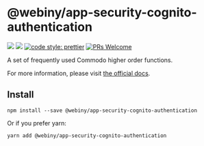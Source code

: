 # @webiny/app-security-cognito-authentication
[![](https://img.shields.io/npm/dw/webiny-commodo.svg)](https://www.npmjs.com/package/webiny-commodo)
[![](https://img.shields.io/npm/v/webiny-commodo.svg)](https://www.npmjs.com/package/webiny-commodo)
[![code style: prettier](https://img.shields.io/badge/code_style-prettier-ff69b4.svg?style=flat-square)](https://github.com/prettier/prettier)
[![PRs Welcome](https://img.shields.io/badge/PRs-welcome-brightgreen.svg?style=flat-square)](http://makeapullrequest.com)

A set of frequently used Commodo higher order functions.

For more information, please visit
[the official docs](https://github.com/doitadrian/commodo).

## Install
```
npm install --save @webiny/app-security-cognito-authentication
```

Or if you prefer yarn:
```
yarn add @webiny/app-security-cognito-authentication
```
